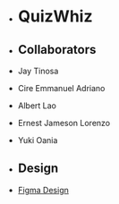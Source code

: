 + # QuizWhiz

+ ## Collaborators
+ Jay Tinosa
+ Cire Emmanuel Adriano
+ Albert Lao
+ Ernest Jameson Lorenzo
+ Yuki Oania

+ ## Design
+ [Figma Design](https://www.figma.com/design/iNbs3p8R8kDiD06gMVrVaH/QUIZ-it!?node-id=0-1&t=EmLIfcW0b8vhY6Fb-1)
